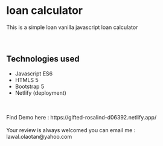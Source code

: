 # loan calculator </br>
This is a simple loan vanilla javascript loan calculator </br>
</br>
</br>
## Technologies used 
- Javascript ES6 </br>
- HTMLS 5 </br>
- Bootstrap 5 </br>
- Netlify (deployment)</br>
</br>
</br>
Find Demo here : https://gifted-rosalind-d06392.netlify.app/ </br>
</br>
Your review is always welcomed you can email me : lawal.olaotan@yahoo.com
